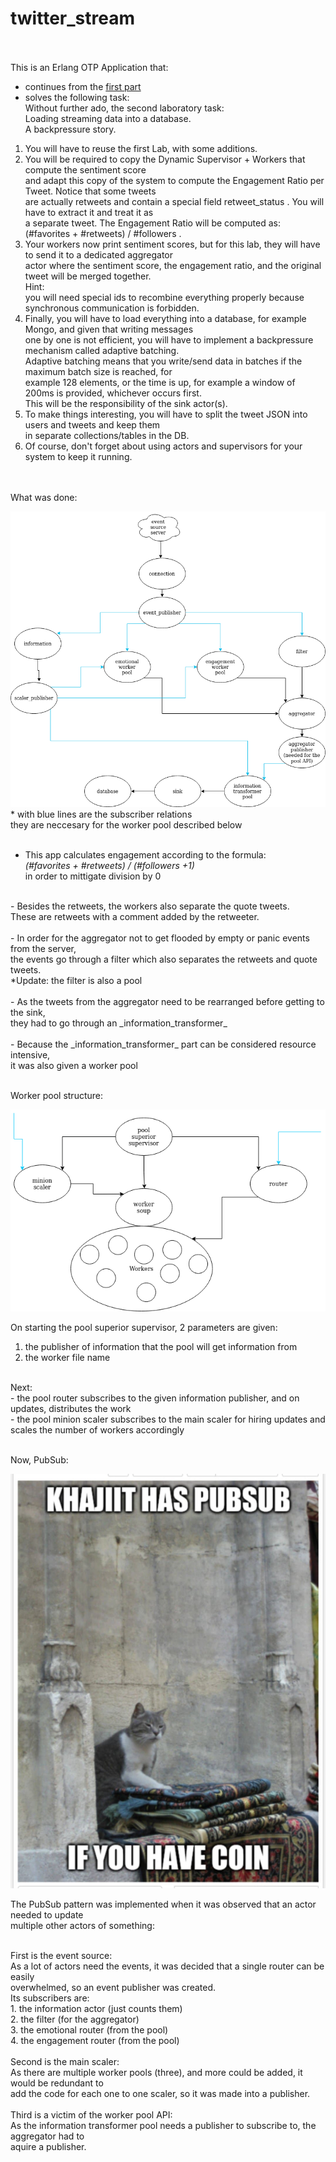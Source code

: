 # twitter_stream
<br/><br/>
This is an Erlang OTP Application that:
- continues from the [first part](https://github.com/galathinius/real-time-programming/tree/part1/twitter_stream)
- solves the following task:<br/>
Without further ado, the second laboratory task: <br/>
Loading streaming data into a database. <br/>
A backpressure story.<br/>
1. You will have to reuse the first Lab, with some additions.
2. You will be required to copy the Dynamic Supervisor + Workers that compute the sentiment score <br/>
and adapt this copy of the system to compute the Engagement Ratio per Tweet. Notice that some tweets <br/>
 are actually retweets and contain a special field retweet_status​ . You will have to extract it and treat it as<br/>
  a separate tweet. The Engagement Ratio will be computed as: (#favorites + #retweets) / #followers​ . <br/>
3. Your workers now print sentiment scores, but for this lab, they will have to send it to a dedicated aggregator <br/>
actor where the sentiment score, the engagement ratio, and the original tweet will be merged together. <br/>
Hint: <br/>
you will need special ids to recombine everything properly because synchronous communication is forbidden.
4. Finally, you will have to load everything into a database, for example Mongo, and given that writing messages<br/>
 one by one is not efficient, you will have to implement a backpressure mechanism called adaptive batching​​. <br/>
 Adaptive batching means that you write/send data in batches if the maximum batch size is reached, for <br/>
 example 128 elements, or the time is up, for example a window of 200ms is provided, whichever occurs first. <br/>
 This will be the responsibility of the sink actor(s).
5. To make things interesting, you will have to split the tweet JSON into users and tweets and keep them <br/>
in separate collections/tables in the DB.
6. Of course, don't forget about using actors and supervisors for your system to keep it running.
<br/>
    <br/>
What was done:<br/>

![project structure](../assets/lab2_shema.png)<br/>
\* with blue lines are the subscriber relations<br/>
they are neccesary for the worker pool described below
<br/><br/>

- This app calculates engagement according to the formula:<br/>
_(#favorites + #retweets) / (#followers +1)_<br/>
in order to mittigate division by 0<br/>
<br/>
- Besides the retweets, the workers also separate the quote tweets. <br/>
These are retweets with a comment added by the retweeter.<br/>
<br/>
- In order for the aggregator not to get flooded by empty or panic events from the server, <br/>
the events go through a filter which also separates the retweets and quote tweets.<br/>
*Update: the filter is also a pool<br/> 

<br/>
- As the tweets from the aggregator need to be rearranged before getting to the sink, <br/>
they had to go through an _information_transformer_ <br/>
<br/>
 - Because the _information_transformer_ part can be considered resource intensive, <br/>
 it was also given a worker pool<br/>
 <br/>

 Worker pool structure:<br/>

 ![worker pool structure](../assets/worker_pool.png)<br/>

On starting the pool superior supervisor, 2 parameters are given:<br/>
1. the publisher of information that the pool will get information from<br/>
2. the worker file name<br/>
<br/>
Next:<br/>
- the pool router subscribes to the given information publisher, and on updates, distributes the work<br/>
- the pool minion scaler subscribes to the main scaler for hiring updates and scales the number of workers accordingly<br/>
 <br/>

 Now, PubSub:<br/>

  ![pub sub meme](../assets/khajiit_pubsub.jpg)
  <br/>

  The PubSub pattern was implemented when it was observed that an actor needed to update <br/>
  multiple other actors of something:

  <br/>
  First is the event source:<br/>
As a lot of actors need the events, it was decided that a single router can be easily <br/>
overwhelmed, so an event publisher was created.<br/>
Its subscribers are:<br/>
1. the information actor (just counts them)<br/>
2. the filter (for the aggregator)<br/>
3. the emotional router (from the pool)<br/>
4. the engagement router (from the pool)<br/>
<br/>
Second is the main scaler:<br/>
As there are multiple worker pools (three), and more could be added, it would be redundant to <br/>
add the code for each one to one scaler, so it was made into a publisher.<br/>
<br/> 
Third is a victim of the worker pool API:<br/>
As the information transformer pool needs a publisher to subscribe to, the aggregator had to <br/>aquire a publisher.